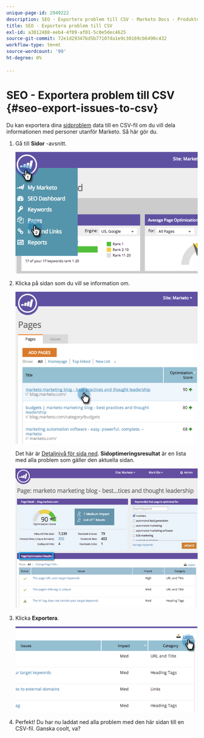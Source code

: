 ```yaml
---
unique-page-id: 2949222
description: SEO - Exportera problem till CSV - Marketo Docs - Produktdokumentation
title: SEO - Exportera problem till CSV
exl-id: a3012408-eeb4-4f09-af01-5c0e5dec4625
source-git-commit: 72e1d29347bd5b77107da1e9c30169cb6490c432
workflow-type: tm+mt
source-wordcount: '99'
ht-degree: 0%

---
```


# SEO - Exportera problem till CSV {#seo-export-issues-to-csv}

Du kan exportera dina [sidproblem](/help/marketo/product-docs/additional-apps/seo/pages/seo-understanding-pages.md) data till en CSV-fil om du vill dela informationen med personer utanför Marketo. Så här gör du.

1. Gå till **Sidor** -avsnitt.

   ![](assets/image2014-9-18-13-3a16-3a5.png)

1. Klicka på sidan som du vill se information om.

   ![](assets/image2014-9-18-13-3a16-3a8.png)

   Det här är [Detaljnivå för sida ned](/help/marketo/product-docs/additional-apps/seo/pages/seo-using-the-page-detail-drill-down.md). **Sidoptimeringsresultat** är en lista med alla problem som gäller den aktuella sidan.

   ![](assets/image2014-9-18-13-3a16-3a12.png)

1. Klicka **Exportera**.

   ![](assets/image2014-9-18-13-3a16-3a39.png)

1. Perfekt! Du har nu laddat ned alla problem med den här sidan till en CSV-fil. Ganska coolt, va?
